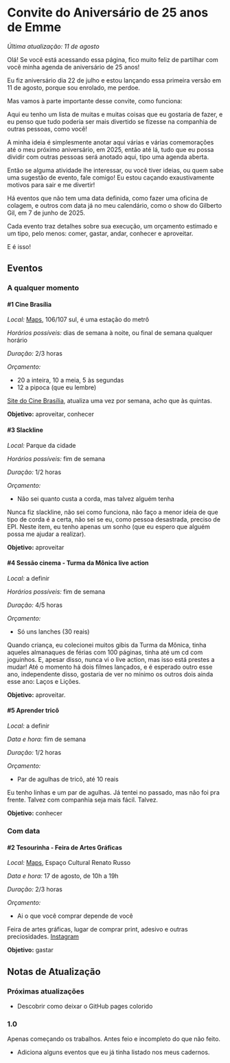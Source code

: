 # Convite do Aniversário de 25 anos de Emme

*Última atualização: 11 de agosto*

Olá! Se você está acessando essa página, fico muito feliz de partilhar com você minha agenda de aniversário de 25 anos!

Eu fiz aniversário dia 22 de julho e estou lançando essa primeira versão em 11 de agosto, porque sou enrolado, me perdoe.

Mas vamos à parte importante desse convite, como funciona:

Aqui eu tenho um lista de muitas e muitas coisas que eu gostaria de fazer, e eu penso que tudo poderia ser mais divertido se fizesse na companhia de outras pessoas, como você!

A minha ideia é simplesmente anotar aqui várias e várias comemorações até o meu próximo aniversário, em 2025, então até lá, tudo que eu possa dividir com outras pessoas será anotado aqui, tipo uma agenda aberta.

Então se alguma atividade lhe interessar, ou você tiver ideias, ou quem sabe uma sugestão de evento, fale comigo! Eu estou caçando exaustivamente motivos para sair e me divertir!

Há eventos que não tem uma data definida, como fazer uma oficina de colagem, e outros com data já no meu calendário, como o show do Gilberto Gil, em 7 de junho de 2025.

Cada evento traz detalhes sobre sua execução, um orçamento estimado e um tipo, pelo menos: comer, gastar, andar, conhecer e aproveitar.

E é isso!

## Eventos

### A qualquer momento

#### #1 Cine Brasília

*Local:* [Maps](https://maps.app.goo.gl/kZjuMKxjwgvca52W9), 106/107 sul, é uma estação do metrô

*Horários possíveis:* dias de semana à noite, ou final de semana qualquer horário

*Duração:* 2/3 horas

*Orçamento:*

* 20 a inteira, 10 a meia, 5 às segundas
* 12 a pipoca (que eu lembre)

[Site do Cine Brasília](https://cinebrasilia.com), atualiza uma vez por semana, acho que às quintas.

**Objetivo:** aproveitar, conhecer

#### #3 Slackline

*Local:* Parque da cidade

*Horários possíveis:* fim de semana

*Duração:* 1/2 horas

*Orçamento:*

* Não sei quanto custa a corda, mas talvez alguém tenha

Nunca fiz slackline, não sei como funciona, não faço a menor ideia de que tipo de corda é a certa, não sei se eu, como pessoa desastrada, preciso de EPI. Neste item, eu tenho apenas um sonho (que eu espero que alguém possa me ajudar a realizar).

**Objetivo:** aproveitar

#### #4 Sessão cinema - Turma da Mônica live action

*Local:* a definir

*Horários possíveis:* fim de semana

*Duração:* 4/5 horas

*Orçamento:*

* Só uns lanches (30 reais)

Quando criança, eu colecionei muitos gibis da Turma da Mônica, tinha aqueles almanaques de férias com 100 páginas, tinha até um cd com joguinhos. E, apesar disso, nunca vi o live action, mas isso está prestes a mudar! Até o momento há dois filmes lançados, e é esperado outro esse ano, independente disso, gostaria de ver no mínimo os outros dois ainda esse ano: Laços e Lições.

**Objetivo:** aproveitar.

#### #5 Aprender tricô

*Local:* a definir

*Data e hora:* fim de semana

*Duração:* 1/2 horas

*Orçamento:*

* Par de agulhas de tricô, até 10 reais

Eu tenho linhas e um par de agulhas. Já tentei no passado, mas não foi pra frente. Talvez com companhia seja mais fácil. Talvez.

**Objetivo:** conhecer

### Com data

#### #2 Tesourinha - Feira de Artes Gráficas

*Local:* [Maps](https://maps.app.goo.gl/fdyBtK4EwCeZoK3h6), Espaço Cultural Renato Russo

*Data e hora:* 17 de agosto, de 10h a 19h

*Duração:* 2/3 horas

*Orçamento:*

* Ai o que você comprar depende de você

Feira de artes gráficas, lugar de comprar print, adesivo e outras preciosidades.
[Instagram](https://www.instagram.com/feira_tesourinha/)

**Objetivo:** gastar

## Notas de Atualização

### Próximas atualizações

* Descobrir como deixar o GitHub pages colorido

### 1.0

Apenas começando os trabalhos. Antes feio e incompleto do que não feito.

* Adiciona alguns eventos que eu já tinha listado nos meus cadernos.
